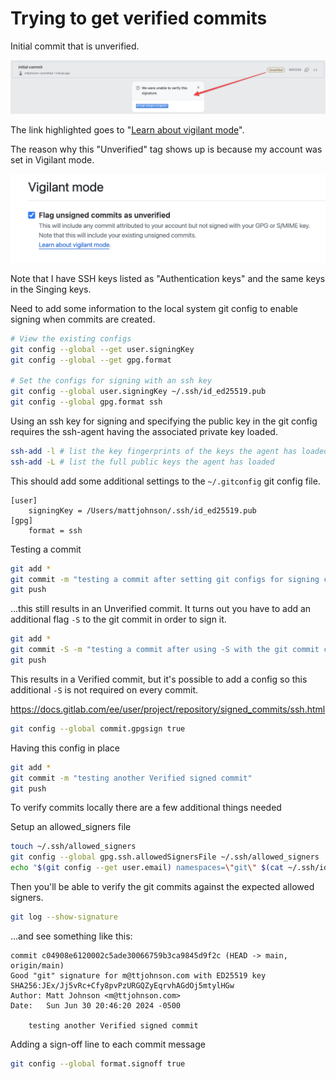 # Trying to get verified commits

Initial commit that is unverified.

![Initial commit showing unverified tag and where to find more info.](files/unverified_initial_commit.png?raw=true "Unverified commit info")

The link highlighted goes to "[Learn about vigilant mode](https://docs.github.com/en/authentication/managing-commit-signature-verification/displaying-verification-statuses-for-all-of-your-commits)".

The reason why this "Unverified" tag shows up is because my account was set in Vigilant mode.

![GitHub > Account > Settings > SSH and GPG keys > Vigilant mode. Flag unsigned commits as unverified is checked.](files/settings_vigilant_mode.png?raw=true "Vigilant mode setting")

Note that I have SSH keys listed as "Authentication keys" and the same keys in the Singing keys.

Need to add some information to the local system git config to enable signing when commits are created.

```bash
# View the existing configs
git config --global --get user.signingKey
git config --global --get gpg.format

# Set the configs for signing with an ssh key
git config --global user.signingKey ~/.ssh/id_ed25519.pub
git config --global gpg.format ssh
```

Using an ssh key for signing and specifying the public key in the git config requires the ssh-agent having the associated private key loaded.

```bash
ssh-add -l # list the key fingerprints of the keys the agent has loaded
ssh-add -L # list the full public keys the agent has loaded
```

This should add some additional settings to the `~/.gitconfig` git config file.
```
[user]
	signingKey = /Users/mattjohnson/.ssh/id_ed25519.pub
[gpg]
	format = ssh
```

Testing a commit

```bash
git add *
git commit -m "testing a commit after setting git configs for signing commits"
git push
```

...this still results in an Unverified commit. It turns out you have to add an additional flag `-S` to the git commit in order to sign it.

```bash
git add *
git commit -S -m "testing a commit after using -S with the git commit command"
git push
```

This results in a Verified commit, but it's possible to add a config so this additional `-S` is not required on every commit.

https://docs.gitlab.com/ee/user/project/repository/signed_commits/ssh.html

```bash
git config --global commit.gpgsign true
```

Having this config in place

```bash
git add *
git commit -m "testing another Verified signed commit"
git push
```

To verify commits locally there are a few additional things needed

Setup an allowed_signers file
```bash
touch ~/.ssh/allowed_signers
git config --global gpg.ssh.allowedSignersFile ~/.ssh/allowed_signers
echo "$(git config --get user.email) namespaces=\"git\" $(cat ~/.ssh/id_ed25519.pub)" >> ~/.ssh/allowed_signers
```

Then you'll be able to verify the git commits against the expected allowed signers.
```bash
git log --show-signature
```
...and see something like this:
```
commit c04908e6120002c5ade30066759b3ca9845d9f2c (HEAD -> main, origin/main)
Good "git" signature for m@ttjohnson.com with ED25519 key SHA256:JEx/Jj5vRc+Cfy8pvPzURGQZyEqrvhAGdOj5mtylHGw
Author: Matt Johnson <m@ttjohnson.com>
Date:   Sun Jun 30 20:46:20 2024 -0500

    testing another Verified signed commit
```

Adding a sign-off line to each commit message
```bash
git config --global format.signoff true
```
